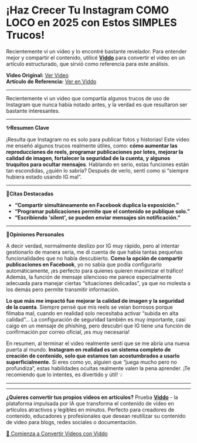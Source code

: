 # ¡Haz Crecer Tu Instagram COMO LOCO en 2025 con Estos SIMPLES Trucos!

Recientemente vi un video y lo encontré bastante revelador. Para entender mejor y compartir el contenido, utilicé **[Viddo](https://viddo.pro/)** para convertir el video en un artículo estructurado, que sirvió como referencia para este análisis.

**Video Original:** [Ver Video](https://www.youtube.com/watch?v=BzQgV2x-cxY)  
**Artículo de Referencia:** [Ver en Viddo](https://viddo.pro/zh/video-result/c85437dd-6263-42b4-b6f7-bf3afaf11d28)

---

Recientemente vi un video que compartía algunos trucos de uso de Instagram que nunca había notado antes, y la verdad es que resultaron ser bastante interesantes.

---

**✨Resumen Clave**

¡Resulta que Instagram no es solo para publicar fotos y historias! Este video me enseñó algunos trucos realmente útiles, como: **cómo aumentar las reproducciones de reels, programar publicaciones por lotes, mejorar la calidad de imagen, fortalecer la seguridad de la cuenta, y algunos truquitos para ocultar mensajes**. Hablando en serio, estas funciones están tan escondidas, ¿quién lo sabría? Después de verlo, sentí como si “siempre hubiera estado usando IG mal”.

---

**📌Citas Destacadas**

- **“Compartir simultáneamente en Facebook duplica la exposición.”**
- **“Programar publicaciones permite que el contenido se publique solo.”**
- **“Escribiendo 'silent', se pueden enviar mensajes sin notificación.”**

---

**💭Opiniones Personales**

A decir verdad, normalmente deslizo por IG muy rápido, pero al intentar gestionarlo de manera seria, me di cuenta de que había tantas pequeñas funcionalidades que no había descubierto. **Como la opción de compartir publicaciones en Facebook**, yo no sabía que podía configurarlo automáticamente, ¡es perfecto para quienes quieren maximizar el tráfico! Además, la función de mensaje silencioso me parece especialmente adecuada para manejar ciertas “situaciones delicadas”, ya que no molesta a los demás pero permite transmitir información.

**Lo que más me impactó fue mejorar la calidad de imagen y la seguridad de la cuenta**. Siempre pensé que mis reels se veían borrosos porque filmaba mal, cuando en realidad solo necesitaba activar “subida en alta calidad”... La configuración de seguridad también es muy importante, casi caigo en un mensaje de phishing, pero descubrí que IG tiene una función de confirmación por correo oficial, ¡es muy necesaria!

En resumen, al terminar el video realmente sentí que se me abría una nueva puerta al mundo. **Instagram en realidad es un sistema completo de creación de contenido, solo que estamos tan acostumbrados a usarlo superficialmente.** Si eres como yo, alguien que “juega mucho pero no profundiza”, estas habilidades ocultas realmente valen la pena aprender. ¡Te recomiendo que lo intentes, es divertido y útil! 💡

---

---

**¿Quieres convertir tus propios videos en artículos?** Prueba **[Viddo](https://viddo.pro/)** - la plataforma impulsada por IA que transforma el contenido de video en artículos atractivos y legibles en minutos. Perfecto para creadores de contenido, educadores y profesionales que desean reutilizar su contenido de video para blogs, redes sociales o documentación.

[🚀 Comienza a Convertir Videos con Viddo](https://viddo.pro/)